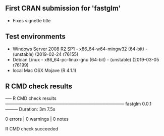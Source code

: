 
## First CRAN submission for 'fastglm'

* Fixes vignette title

## Test environments

* Windows Server 2008 R2 SP1 - x86_64-w64-mingw32 (64-bit) - (unstable) (2019-02-24 r76155)
* Debian Linux - x86_64-pc-linux-gnu (64-bit) - (unstable) (2019-03-05 r76199)
* local Mac OSX Mojave (R 4.1.1)

## R CMD check results


  ── R CMD check results ────────────────────────────────────── fastglm 0.0.1 ────
Duration: 3m 7.5s

0 errors | 0 warnings | 0 notes

R CMD check succeeded

